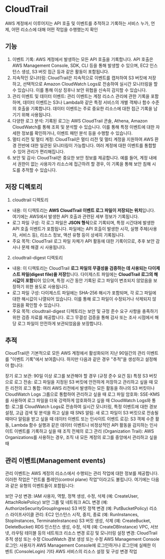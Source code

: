 # CloudTrail

AWS 계정에서 이루어지는 API 호출 및 이벤트를 추적하고 기록하는 서비스
누가, 언제, 어떤 리소스에 대해 어떤 작업을 수행했는지 확인

## 기능 

1.	이벤트 기록: AWS 계정에서 발생하는 모든 API 호출을 기록합니다. API 호출은 AWS Management Console, SDK, CLI 등을 통해 발생할 수 있으며, EC2 인스턴스 생성, S3 버킷 접근 등과 같은 활동이 포함됩니다.
2.	지속적인 모니터링: CloudTrail은 지속적으로 이벤트를 캡처하여 S3 버킷에 저장하고, 선택적으로 Amazon CloudWatch Logs로 전송하여 실시간 모니터링을 할 수 있습니다. 이를 통해 이상 징후나 보안 위협을 신속히 감지할 수 있습니다.
3.	관리 이벤트 및 데이터 이벤트: 관리 이벤트는 계정 리소스 관리에 관한 기록을 포함하며, 데이터 이벤트는 S3나 Lambda와 같은 특정 서비스의 개별 객체나 함수 수준의 호출을 기록합니다. 데이터 이벤트는 주로 중요한 리소스에 대한 접근 기록을 남기기 위해 사용됩니다.
4.	다양한 로그 분석: 기록된 로그는 AWS CloudTrail 콘솔, Athena, Amazon CloudWatch를 통해 조회 및 분석할 수 있습니다. 이를 통해 특정 이벤트에 대한 자세한 정보를 확인하거나, 이벤트 패턴 분석 등을 수행할 수 있습니다.
5.	멀티 리전 및 멀티 계정: CloudTrail은 멀티 리전 및 멀티 계정을 지원하여 AWS 환경 전반에 대한 일관된 모니터링이 가능합니다. 여러 계정에 대한 이벤트를 통합할 수 있어 관리가 편리해집니다.
6.	보안 및 감사: CloudTrail은 중요한 보안 정보를 제공합니다. 예를 들어, 계정 내에서 권한이 없는 사용자가 리소스에 접근하려 할 경우, 이 기록을 통해 보안 침해 시도를 추적할 수 있습니다.

## 저장 디렉토리

1. cloudtrail 디렉토리

-	내용: 이 디렉토리는 **AWS CloudTrail 이벤트 로그 파일이 저장되는 위치**입니다. 여기에는 AWS에서 발생한 API 호출과 관련된 세부 정보가 기록됩니다.
-	로그 파일 구성: 각 로그 파일은 **JSON 형식**으로 기록되며, 특정 시간대에 발생한 API 호출 이벤트가 포함됩니다. 파일에는 API 호출이 발생한 시각, 실행 주체(사용자, 서비스 등), 리소스 정보, 액션 유형 등이 상세히 기록됩니다.
-	주요 목적: CloudTrail 로그 파일 자체가 API 활동에 대한 기록이므로, 추후 보안 감사나 문제 해결 시 사용됩니다.

2. cloudtrail-digest 디렉토리

-	내용: 이 디렉토리는 CloudTrail **로그 파일의 무결성을 검증하는 데 사용되는 다이제스트 파일(digest file)을 저장**합니다. 다이제스트 파일에는 **CloudTrail 로그의 해시값이 포함**되어 있으며, 특정 시간 동안 기록된 로그 파일이 변조되지 않았음을 보장하기 위한 용도로 사용됩니다.
-	로그 파일 구성: 다이제스트 파일에는 SHA-256 해시가 포함되며, 각 로그 파일에 대한 해시값이 나열되어 있습니다. 이를 통해 로그 파일이 수정되거나 삭제되지 않았음을 확인할 수 있습니다.
-	주요 목적: cloudtrail-digest 디렉토리는 보안 및 규정 준수 요구 사항을 충족하기 위한 검증 자료를 제공합니다. 로그 무결성 검증을 통해 감사 또는 조사 시점에서 해당 로그 파일이 안전하게 보관되었음을 보장합니다.

## 추적

CloudTrail은 기본적으로 모든 AWS 계정에서 활성화되어 지난 90일간의 관리 이벤트를 "이벤트 기록"에서 보여줍니다. 하지만 다음과 같은 경우 "추적"을 생성하고 설정해야 합니다:

장기 로그 보관: 90일 이상 로그를 보관해야 할 경우 (규정 준수 요건 등)
특정 S3 버킷으로 로그 전송: 로그 파일을 지정된 S3 버킷에 안전하게 저장하고 관리하고 싶을 때
모든 리전의 로그 통합: 여러 AWS 리전에서 발생하는 모든 활동을 하나의 S3 버킷이나 CloudWatch Logs 그룹으로 통합하여 관리하고 싶을 때
로그 파일 암호화: SSE-KMS를 사용하여 로그 파일을 더욱 강력하게 암호화하고 싶을 때
CloudWatch Logs와 통합: 로그를 CloudWatch Logs로 전송하여 실시간 모니터링, 특정 이벤트에 대한 경보 설정, 고급 검색 및 분석을 하고 싶을 때
SNS 알림: 새 로그 파일이 S3 버킷으로 전송될 때마다 알림을 받고 싶을 때
데이터 이벤트 또는 인사이트 이벤트 로깅: S3 객체 수준 활동, Lambda 함수 실행과 같은 데이터 이벤트나 비정상적인 API 활동을 감지하는 인사이트 이벤트를 기록하고 싶을 때
조직 전체의 로그 관리 (Organization Trail): AWS Organizations를 사용하는 경우, 조직 내 모든 계정의 로그를 중앙에서 관리하고 싶을 때



## 관리 이벤트(Management events)
관리 이벤트는 AWS 계정의 리소스에서 수행되는 관리 작업에 대한 정보를 제공합니다. 이러한 작업은 "컨트롤 플레인(control plane) 작업"이라고도 불립니다. 여기에는 다음과 같은 유형의 이벤트들이 포함됩니다:

보안 구성 변경:
IAM 사용자, 역할, 정책 생성, 수정, 삭제 (예: CreateUser, AttachRolePolicy)
보안 그룹 및 네트워크 ACL 변경 (예: AuthorizeSecurityGroupIngress)
S3 버킷 정책 변경 (예: PutBucketPolicy)
리소스 라이프사이클 관리:
EC2 인스턴스 시작, 중지, 종료 (예: RunInstances, StopInstances, TerminateInstances)
S3 버킷 생성, 삭제 (예: CreateBucket, DeleteBucket)
RDS 인스턴스 생성, 수정, 삭제 (예: CreateDBInstance)
VPC, 서브넷, 라우팅 테이블 등의 네트워크 리소스 변경
로깅 및 모니터링 설정 변경:
CloudTrail 추적 생성 또는 수정
CloudWatch 경보 생성 또는 수정
AWS Management Console 로그인:
사용자가 AWS Management Console에 로그인하거나 로그인에 실패한 이벤트 (ConsoleLogin)
기타 AWS 서비스의 리소스 설정 및 구성 변경 작업
